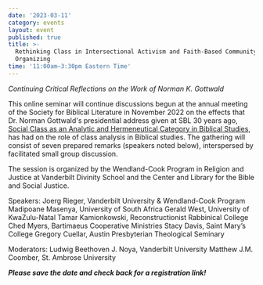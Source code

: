 ```yaml
---
date: '2023-03-11'
category: events
layout: event
published: true
title: >-
  Rethinking Class in Intersectional Activism and Faith-Based Community
  Organizing
time: '11:00am–3:30pm Eastern Time'
---
```

_Continuing Critical Reflections on the Work of Norman K. Gottwald_

This online seminar will continue discussions begun at the annual meeting of the Society for Biblical Literature in November 2022 on the effects that Dr. Norman Gottwald's presidential address given at SBL 30 years ago, [Social Class as an Analytic and Hermeneutical Category in Biblical Studies](https://www.sbl-site.org/assets/pdfs/presidentialaddresses/JBL112_1_1Gottwald1992.pdf), has had on the role of class analysis in Biblical studies. The gathering will consist of seven prepared remarks (speakers noted below), interspersed by facilitated small group discussion. 

The session is organized by the Wendland-Cook Program in Religion and Justice at Vanderbilt Divinity School and the Center and Library for the Bible and Social Justice.

Speakers:
Joerg Rieger, Vanderbilt University & Wendland-Cook Program
Madipoane Masenya, University of South Africa 
Gerald West, University of KwaZulu-Natal 
Tamar Kamionkowski, Reconstructionist Rabbinical College
Ched Myers, Bartimaeus Cooperative Ministries 
Stacy Davis, Saint Mary’s College 
Gregory Cuellar, Austin Presbyterian Theological Seminary 

Moderators:
Ludwig Beethoven J. Noya, Vanderbilt University
Matthew J.M. Coomber, St. Ambrose University

_**Please save the date and check back for a registration link!**_
